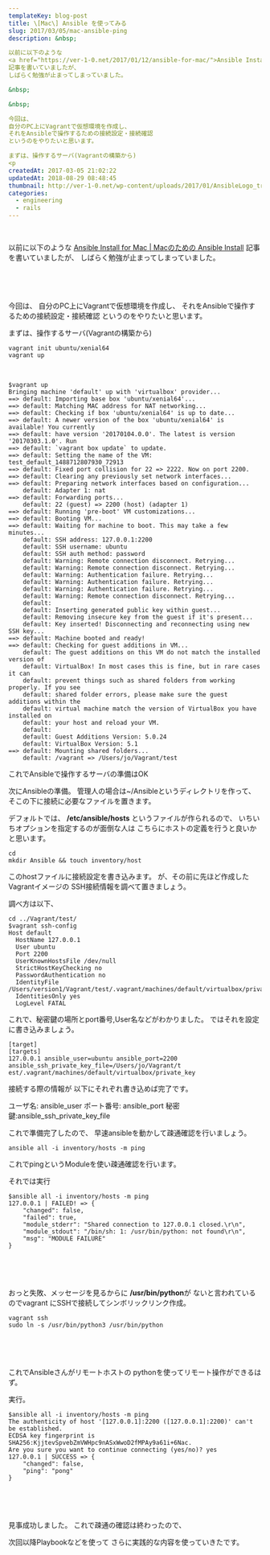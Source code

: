 ```yaml
---
templateKey: blog-post
title: \[Mac\] Ansible を使ってみる
slug: 2017/03/05/mac-ansible-ping
description: &nbsp;

以前に以下のような
<a href="https://ver-1-0.net/2017/01/12/ansible-for-mac/">Ansible Install for Mac | Macのための Ansible Install</a>
記事を書いていましたが、
しばらく勉強が止まってしまっていました。

&nbsp;

&nbsp;

今回は、
自分のPC上にVagrantで仮想環境を作成し、
それをAnsibleで操作するための接続設定・接続確認
というのをやりたいと思います。

まずは、操作するサーバ(Vagrantの構築から)
<p
createdAt: 2017-03-05 21:02:22
updatedAt: 2018-08-29 08:48:45
thumbnail: http://ver-1-0.net/wp-content/uploads/2017/01/AnsibleLogo_transparent_web.png
categories: 
  - engineering
  - rails
---
```


&nbsp;

以前に以下のような
<a href="https://ver-1-0.net/2017/01/12/ansible-for-mac/">Ansible Install for Mac | Macのための Ansible Install</a>
記事を書いていましたが、
しばらく勉強が止まってしまっていました。

&nbsp;

&nbsp;

今回は、
自分のPC上にVagrantで仮想環境を作成し、
それをAnsibleで操作するための接続設定・接続確認
というのをやりたいと思います。

まずは、操作するサーバ(Vagrantの構築から)
<pre><code class="language-bash">vagrant init ubuntu/xenial64
vagrant up
</code></pre>

&nbsp;
<pre><code class="language-bash">$vagrant up
Bringing machine 'default' up with 'virtualbox' provider...
==&gt; default: Importing base box 'ubuntu/xenial64'...
==&gt; default: Matching MAC address for NAT networking...
==&gt; default: Checking if box 'ubuntu/xenial64' is up to date...
==&gt; default: A newer version of the box 'ubuntu/xenial64' is available! You currently
==&gt; default: have version '20170104.0.0'. The latest is version '20170303.1.0'. Run
==&gt; default: `vagrant box update` to update.
==&gt; default: Setting the name of the VM: test_default_1488712807930_72913
==&gt; default: Fixed port collision for 22 =&gt; 2222. Now on port 2200.
==&gt; default: Clearing any previously set network interfaces...
==&gt; default: Preparing network interfaces based on configuration...
    default: Adapter 1: nat
==&gt; default: Forwarding ports...
    default: 22 (guest) =&gt; 2200 (host) (adapter 1)
==&gt; default: Running 'pre-boot' VM customizations...
==&gt; default: Booting VM...
==&gt; default: Waiting for machine to boot. This may take a few minutes...
    default: SSH address: 127.0.0.1:2200
    default: SSH username: ubuntu
    default: SSH auth method: password
    default: Warning: Remote connection disconnect. Retrying...
    default: Warning: Remote connection disconnect. Retrying...
    default: Warning: Authentication failure. Retrying...
    default: Warning: Authentication failure. Retrying...
    default: Warning: Authentication failure. Retrying...
    default: Warning: Remote connection disconnect. Retrying...
    default: 
    default: Inserting generated public key within guest...
    default: Removing insecure key from the guest if it's present...
    default: Key inserted! Disconnecting and reconnecting using new SSH key...
==&gt; default: Machine booted and ready!
==&gt; default: Checking for guest additions in VM...
    default: The guest additions on this VM do not match the installed version of
    default: VirtualBox! In most cases this is fine, but in rare cases it can
    default: prevent things such as shared folders from working properly. If you see
    default: shared folder errors, please make sure the guest additions within the
    default: virtual machine match the version of VirtualBox you have installed on
    default: your host and reload your VM.
    default: 
    default: Guest Additions Version: 5.0.24
    default: VirtualBox Version: 5.1
==&gt; default: Mounting shared folders...
    default: /vagrant =&gt; /Users/jo/Vagrant/test
</code></pre>

これでAnsibleで操作するサーバの準備はOK

次にAnsibleの準備。
管理人の場合は~/Ansibleというディレクトリを作って、
そこの下に接続に必要なファイルを置きます。

デフォルトでは、
<strong>/etc/ansible/hosts</strong>
というファイルが作られるので、
いちいちオプションを指定するのが面倒な人は
こちらにホストの定義を行うと良いかと思います。</pre>
<pre><code class="language-bash">cd
mkdir Ansible &amp;&amp; touch inventory/host
</code></pre>
このhostファイルに接続設定を書き込みます。
が、その前に先ほど作成したVagrantイメージの
SSH接続情報を調べて置きましょう。

調べ方は以下、
<pre><code class="language-bash">cd ../Vagrant/test/
$vagrant ssh-config
Host default
  HostName 127.0.0.1
  User ubuntu
  Port 2200
  UserKnownHostsFile /dev/null
  StrictHostKeyChecking no
  PasswordAuthentication no
  IdentityFile /Users/version1/Vagrant/test/.vagrant/machines/default/virtualbox/private_key
  IdentitiesOnly yes
  LogLevel FATAL
</code></pre>
これで、秘密鍵の場所とport番号,User名などがわかりました。
ではそれを設定に書き込みましょう。
<pre><code class="language-ini">[target]
[targets]
127.0.0.1 ansible_user=ubuntu ansible_port=2200 ansible_ssh_private_key_file=/Users/jo/Vagrant/t    est/.vagrant/machines/default/virtualbox/private_key
</code></pre>
接続する際の情報が
以下にそれぞれ書き込めば完了です。

ユーザ名: ansible_user
ポート番号: ansible_port
秘密鍵:ansible_ssh_private_key_file

これで準備完了したので、
早速ansibleを動かして疎通確認を行いましょう。
<pre><code class="language-bash">ansible all -i inventory/hosts -m ping
</code></pre>
これでpingというModuleを使い疎通確認を行います。

それでは実行
<pre><code class="language-bash">$ansible all -i inventory/hosts -m ping
127.0.0.1 | FAILED! =&gt; {
    "changed": false,
    "failed": true,
    "module_stderr": "Shared connection to 127.0.0.1 closed.\r\n",
    "module_stdout": "/bin/sh: 1: /usr/bin/python: not found\r\n",
    "msg": "MODULE FAILURE"
}
</code></pre>
&nbsp;

&nbsp;

おっと失敗、メッセージを見るからに
<strong>/usr/bin/python</strong>が
ないと言われているのでvagrant にSSHで接続してシンボリックリンク作成。
<pre><code class="language-bash">vagrant ssh
sudo ln -s /usr/bin/python3 /usr/bin/python 
</code></pre>
&nbsp;

&nbsp;

これでAnsibleさんがリモートホストの
pythonを使ってリモート操作ができるはず。

実行。
<pre><code class="language-bash">$ansible all -i inventory/hosts -m ping
The authenticity of host '[127.0.0.1]:2200 ([127.0.0.1]:2200)' can't be established.
ECDSA key fingerprint is SHA256:KjjtevSpvebZmVWHpc9nASxWwoD2fMPAy9a61i+6Nac.
Are you sure you want to continue connecting (yes/no)? yes
127.0.0.1 | SUCCESS =&gt; {
    "changed": false,
    "ping": "pong"
}
</code></pre>
&nbsp;

&nbsp;

見事成功しました。
これで疎通の確認は終わったので、

次回以降Playbookなどを使って
さらに実践的な内容を使っていきたです。
